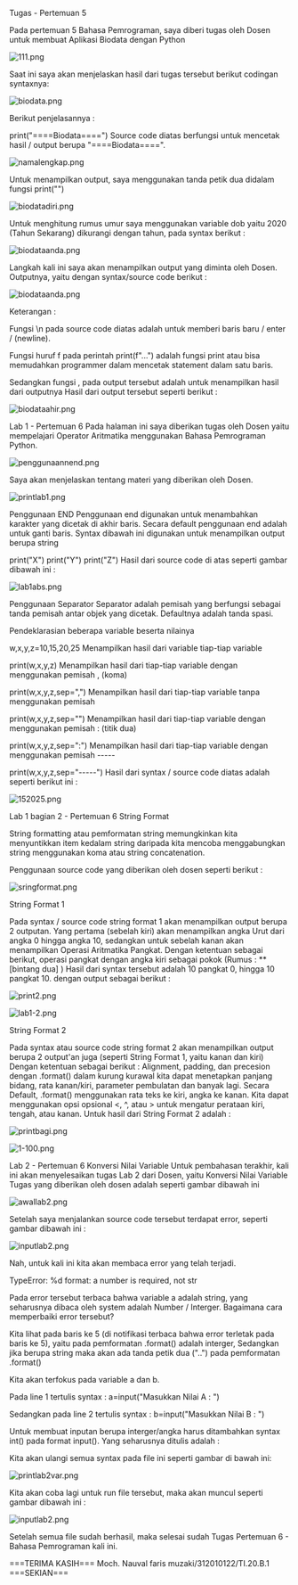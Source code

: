 Tugas - Pertemuan 5

Pada pertemuan 5 Bahasa Pemrograman, saya diberi tugas oleh Dosen untuk membuat Aplikasi Biodata dengan Python

![111.png](pic/111.png)

Saat ini saya akan menjelaskan hasil dari tugas tersebut berikut codingan syntaxnya:

![biodata.png](pic/biodata.png)

Berikut penjelasannya :

print("====Biodata====")
Source code diatas berfungsi untuk mencetak hasil / output berupa "====Biodata====".

![namalengkap.png](pic/namalengkap.png)

Untuk menampilkan output, saya menggunakan tanda petik dua didalam fungsi print("")

![biodatadiri.png](pic/biodatadiri.png)

Untuk menghitung rumus umur saya menggunakan variable dob yaitu 2020 (Tahun Sekarang) dikurangi dengan tahun, pada syntax berikut :

![biodataanda.png](pic/biodataanda.png)

Langkah kali ini saya akan menampilkan output yang diminta oleh Dosen. Outputnya, yaitu dengan syntax/source code berikut :

![biodataanda.png](pic/biodataanda.png)

Keterangan :

Fungsi \n pada source code diatas adalah untuk memberi baris baru / enter / (newline).

Fungsi huruf f pada perintah print(f"...") adalah fungsi print atau bisa memudahkan programmer dalam mencetak statement dalam satu baris.

Sedangkan fungsi , pada output tersebut adalah untuk menampilkan hasil dari outputnya Hasil dari output tersebut seperti berikut :

![biodataahir.png](pic/biodataahir.png)

Lab 1 - Pertemuan 6
Pada halaman ini saya diberikan tugas oleh Dosen yaitu mempelajari Operator Aritmatika menggunakan Bahasa Pemrograman Python.

![penggunaannend.png](pic/penggunaannend.png)


Saya akan menjelaskan tentang materi yang diberikan oleh Dosen.

![printlab1.png](pic/printlab1.png)

Penggunaan END Penggunaan end digunakan untuk menambahkan karakter yang dicetak di akhir baris. Secara default penggunaan end adalah untuk ganti baris. Syntax dibawah ini digunakan untuk menampilkan output berupa string

print("X")
print("Y")
print("Z")
Hasil dari source code di atas seperti gambar dibawah ini :

![lab1abs.png](pic/lab1abs.png)

Penggunaan Separator Separator adalah pemisah yang berfungsi sebagai tanda pemisah antar objek yang dicetak. Defaultnya adalah tanda spasi.

Pendeklarasian beberapa variable beserta nilainya

 w,x,y,z=10,15,20,25
Menampilkan hasil dari variable tiap-tiap variable

 print(w,x,y,z)
Menampilkan hasil dari tiap-tiap variable dengan menggunakan pemisah , (koma)

 print(w,x,y,z,sep=",")
Menampilkan hasil dari tiap-tiap variable tanpa menggunakan pemisah

 print(w,x,y,z,sep="")
Menampilkan hasil dari tiap-tiap variable dengan menggunakan pemisah : (titik dua)

 print(w,x,y,z,sep=":")
Menampilkan hasil dari tiap-tiap variable dengan menggunakan pemisah -----

 print(w,x,y,z,sep="-----")
Hasil dari syntax / source code diatas adalah seperti berikut ini :

![152025.png](pic/152025.png)

Lab 1 bagian 2 - Pertemuan 6
String Format

String formatting atau pemformatan string memungkinkan kita menyuntikkan item kedalam string daripada kita mencoba menggabungkan string menggunakan koma atau string concatenation.

Penggunaan source code yang diberikan oleh dosen seperti berikut :

![sringformat.png](pic/stringformat.png)

String Format 1

Pada syntax / source code string format 1 akan menampilkan output berupa 2 outputan. Yang pertama (sebelah kiri) akan menampilkan angka Urut dari angka 0 hingga angka 10, sedangkan untuk sebelah kanan akan menampilkan Operasi Aritmatika Pangkat. Dengan ketentuan sebagai berikut, operasi pangkat dengan angka kiri sebagai pokok (Rumus : ** [bintang dua] )
Hasil dari syntax tersebut adalah 10 pangkat 0, hingga 10 pangkat 10. dengan output sebagai berikut :

![print2.png](pic/print2.png)

![lab1-2.png](pic/lab1-2.png)

String Format 2

Pada syntax atau source code string format 2 akan menampilkan output berupa 2 output'an juga (seperti String Format 1, yaitu kanan dan kiri) Dengan ketentuan sebagai berikut : Alignment, padding, dan precesion dengan .format() dalam kurung kurawal kita dapat menetapkan panjang bidang, rata kanan/kiri, parameter pembulatan dan banyak lagi. Secara Default, .format() menggunakan rata teks ke kiri, angka ke kanan. Kita dapat menggunakan opsi opsional <, ^, atau > untuk mengatur perataan kiri, tengah, atau kanan. Untuk hasil dari String Format 2 adalah :

![printbagi.png](pic/printbagi.png)

![1-100.png](pic/1-100.png)

Lab 2 - Pertemuan 6
Konversi Nilai Variable Untuk pembahasan terakhir, kali ini akan menyelesaikan tugas Lab 2 dari Dosen, yaitu Konversi Nilai Variable Tugas yang diberikan oleh dosen adalah seperti gambar dibawah ini

![awallab2.png](pic/awallab2.png)

Setelah saya menjalankan source code tersebut terdapat error, seperti gambar dibawah ini :

![inputlab2.png](pic/inputlab2.png)

Nah, untuk kali ini kita akan membaca error yang telah terjadi.

TypeError: %d format: a number is required, not str

Pada error tersebut terbaca bahwa variable a adalah string, yang seharusnya dibaca oleh system adalah Number / Interger. Bagaimana cara memperbaiki error tersebut?

Kita lihat pada baris ke 5 (di notifikasi terbaca bahwa error terletak pada baris ke 5), yaitu pada pemformatan .format() adalah interger, Sedangkan jika berupa string maka akan ada tanda petik dua ("..") pada pemformatan .format()

Kita akan terfokus pada variable a dan b.

Pada line 1 tertulis syntax : a=input("Masukkan Nilai A : ")

Sedangkan pada line 2 tertulis syntax : b=input("Masukkan Nilai B : ")

Untuk membuat inputan berupa interger/angka harus ditambahkan syntax int() pada format input(). Yang seharusnya ditulis adalah :

Kita akan ulangi semua syntax pada file ini seperti gambar di bawah ini:

![printlab2var.png](pic/printlab2var.png)

Kita akan coba lagi untuk run file tersebut, maka akan muncul seperti gambar dibawah ini :

![inputlab2.png](pic/inputlab2.png)

Setelah semua file sudah berhasil, maka selesai sudah Tugas Pertemuan 6 - Bahasa Pemrograman kali ini.

===TERIMA KASIH===
Moch. Nauval faris muzaki/312010122/TI.20.B.1
===SEKIAN===
